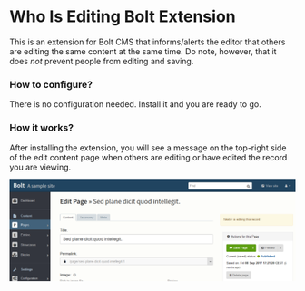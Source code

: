 Who Is Editing Bolt Extension
======================

This is an extension for Bolt CMS that informs/alerts the editor that others are editing the same content at the same time.
Do note, however, that it does *not* prevent people from editing and saving.

### How to configure?

There is no configuration needed. Install it and you are ready to go.

### How it works?

After installing the extension, you will see a message on the top-right side of the edit content page when others are editing or have edited the record you are viewing.

![Preview](screenshots/who-is-editing-widget.png)
